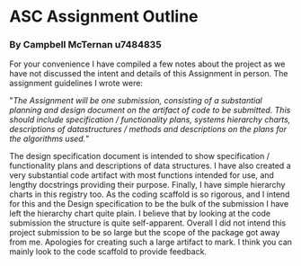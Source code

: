 # ASC Assignment Outline

### By Campbell McTernan u7484835


For your convenience I have compiled a few notes about the project as we have not discussed the intent and details of this Assignment in person. The assignment guidelines I wrote were:

"*The Assignment will be one submission, consisting of a substantial planning and design document on the artifact of code to be submitted. This should include specification / functionality plans, systems hierarchy charts, descriptions of datastructures / methods and descriptions on the plans for the algorithms used.*"

The design specification document is intended to show specification / functionality plans and descriptions of data structures. I have also created a very substantial code artifact with most functions intended for use, and lengthy docstrings providing their purpose. Finally, I have simple hierarchy charts in this registry too. As the coding scaffold is so rigorous, and I intend for this and the Design specification to be the bulk of the submission I have left the hierarchy chart quite plain. I believe that by looking at the code submission the structure is quite self-apparent. Overall I did not intend this project submission to be so large but the scope of the package got away from me. Apologies for creating such a large artifact to mark. I think you can mainly look to the code scaffold to provide feedback. 

